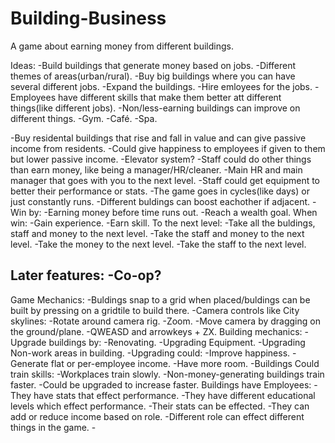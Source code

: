 # Building-Business
A game about earning money from different buildings.

Ideas:
-Build buildings that generate money based on jobs.
-Different themes of areas(urban/rural).
-Buy big buildings where you can have several different jobs.
-Expand the buildings.
-Hire emloyees for the jobs.
-Employees have different skills that make them better att different things(like different jobs).
-Non/less-earning buildings can improve on different things.
	-Gym.
	-Café.
	-Spa.
	
-Buy residental buildings that rise and fall in value and can give passive income from residents.
	-Could give happiness to employees if given to them but lower passive income.
-Elevator system?
-Staff could do other things than earn money, like being a manager/HR/cleaner.
-Main HR and main manager that goes with you to the next level.
-Staff could get equipment to better their performance or stats.
-The game goes in cycles(like days) or just constantly runs.
-Different buldings can boost eachother if adjacent.
-Win by:
	-Earning money before time runs out.
	-Reach a wealth goal.
When win:
	-Gain experience.
	-Earn skill.
To the next level:
	-Take all the buldings, staff and money to the next level.
	-Take the staff and money to the next level.
	-Take the money to the next level.
	-Take the staff to the next level.
	


Later features:
-Co-op?
-



Game Mechanics:
-Buldings snap to a grid when placed/buldings can be built by pressing on a gridtile to build there.
-Camera controls like City skylines:
	-Rotate around camera rig.
	-Zoom.
	-Move camera by dragging on the ground/plane.
	-QWEASD and arrowkeys + ZX.
Building mechanics:
	-Upgrade buildings by:
		-Renovating.
		-Upgrading Equipment.
		-Upgrading Non-work areas in building.
	-Upgrading could:
		-Improve happiness.
		-Generate flat or per-employee income.
		-Have more room.
	-Buildings Could train skills:
		-Workplaces train slowly.
		-Non-money-generating buildings train faster.
		-Could be upgraded to increase faster.
Buildings have Employees:
	-They have stats that effect performance.
	-They have different educational levels which effect performance.
	-Their stats can be effected.
	-They can add or reduce income based on role.
	-Different role can effect different things in the game.
	-
